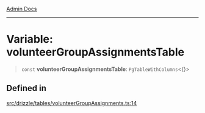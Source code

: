 [Admin Docs](/)

***

# Variable: volunteerGroupAssignmentsTable

> `const` **volunteerGroupAssignmentsTable**: `PgTableWithColumns`\<\{\}\>

## Defined in

[src/drizzle/tables/volunteerGroupAssignments.ts:14](https://github.com/NishantSinghhhhh/talawa-api/blob/05ae6a4794762096d917a90a3af0db22b7c47392/src/drizzle/tables/volunteerGroupAssignments.ts#L14)
